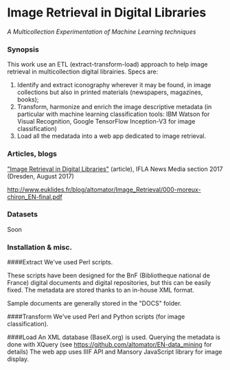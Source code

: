 # Image Retrieval in Digital Libraries
*A Multicollection Experimentation of Machine Learning techniques*

### Synopsis
This work use an ETL (extract-transform-load) approach to help image retrieval in multicollection digital librairies.
Specs are: 
1. Identify and extract iconography wherever it may be found, in image collections but also in printed materials (newspapers, magazines, books); 
2. Transform, harmonize and enrich the image descriptive metadata (in particular with machine learning classification tools: IBM Watson for Visual Recognition, Google TensorFlow Inception-V3 for image classification)
3. Load all the medatada into a web app dedicated to image retrieval. 

### Articles, blogs
["Image Retrieval in Digital Libraries"](www.euklides.fr/blog/altomator/Image_Retrieval/000-moreux-chiron_EN-final.pdf) (article), IFLA News Media section 2017 (Dresden, August 2017)

http://www.euklides.fr/blog/altomator/Image_Retrieval/000-moreux-chiron_EN-final.pdf

### Datasets
Soon

### Installation & misc.
####Extract
We've used Perl scripts. 

These scripts have been designed for the BnF (Bibliotheque national de France) digital documents and digital repositories, but this can be easily fixed. The metadata are stored thanks to an in-house XML format.

Sample documents are generally stored in the "DOCS" folder. 

####Transform
We've used Perl and Python scripts (for image classification). 

####Load
An XML database (BaseX.org) is used. Querying the metadata is done with XQuery (see https://github.com/altomator/EN-data_mining for   details)
The web app uses IIIF API and Mansory JavaScript library for image display.


